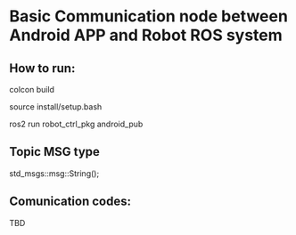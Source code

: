 # Basic Communication node between Android APP and Robot ROS system

## How to run:

colcon build 

source install/setup.bash

ros2 run robot_ctrl_pkg android_pub

## Topic MSG type
std_msgs::msg::String();

## Comunication codes:
TBD
